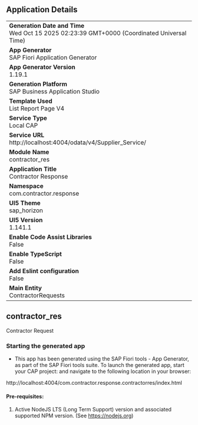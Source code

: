 ## Application Details
|               |
| ------------- |
|**Generation Date and Time**<br>Wed Oct 15 2025 02:23:39 GMT+0000 (Coordinated Universal Time)|
|**App Generator**<br>SAP Fiori Application Generator|
|**App Generator Version**<br>1.19.1|
|**Generation Platform**<br>SAP Business Application Studio|
|**Template Used**<br>List Report Page V4|
|**Service Type**<br>Local CAP|
|**Service URL**<br>http://localhost:4004/odata/v4/Supplier_Service/|
|**Module Name**<br>contractor_res|
|**Application Title**<br>Contractor Response|
|**Namespace**<br>com.contractor.response|
|**UI5 Theme**<br>sap_horizon|
|**UI5 Version**<br>1.141.1|
|**Enable Code Assist Libraries**<br>False|
|**Enable TypeScript**<br>False|
|**Add Eslint configuration**<br>False|
|**Main Entity**<br>ContractorRequests|

## contractor_res

Contractor Request

### Starting the generated app

-   This app has been generated using the SAP Fiori tools - App Generator, as part of the SAP Fiori tools suite.  To launch the generated app, start your CAP project:  and navigate to the following location in your browser:

http://localhost:4004/com.contractor.response.contractorres/index.html

#### Pre-requisites:

1. Active NodeJS LTS (Long Term Support) version and associated supported NPM version.  (See https://nodejs.org)


